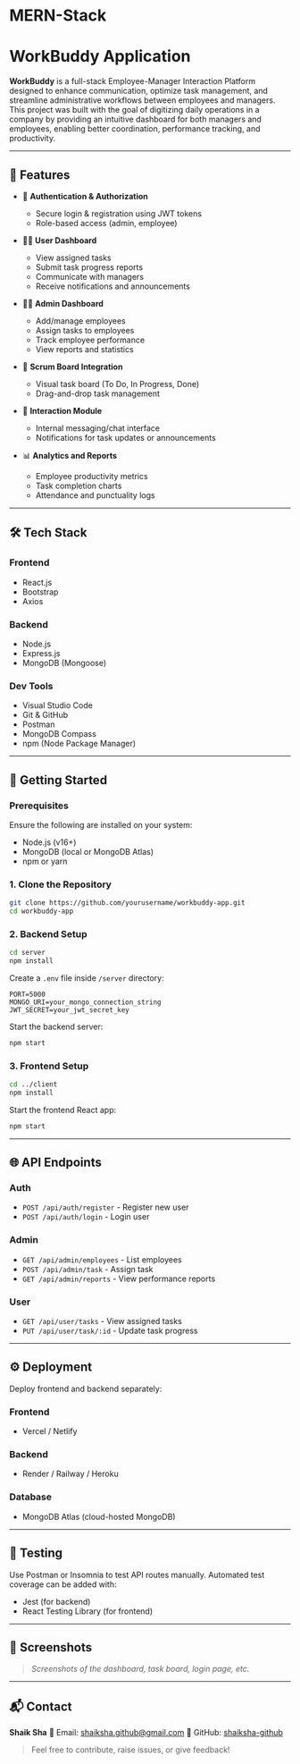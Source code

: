 # MERN-Stack
# WorkBuddy Application

**WorkBuddy** is a full-stack Employee-Manager Interaction Platform designed to enhance communication, optimize task management, and streamline administrative workflows between employees and managers. This project was built with the goal of digitizing daily operations in a company by providing an intuitive dashboard for both managers and employees, enabling better coordination, performance tracking, and productivity.

---

## 🌟 Features

* 🔐 **Authentication & Authorization**

  * Secure login & registration using JWT tokens
  * Role-based access (admin, employee)

* 🧑‍💼 **User Dashboard**

  * View assigned tasks
  * Submit task progress reports
  * Communicate with managers
  * Receive notifications and announcements

* 👨‍💼 **Admin Dashboard**

  * Add/manage employees
  * Assign tasks to employees
  * Track employee performance
  * View reports and statistics

* 📅 **Scrum Board Integration**

  * Visual task board (To Do, In Progress, Done)
  * Drag-and-drop task management

* 💬 **Interaction Module**

  * Internal messaging/chat interface
  * Notifications for task updates or announcements

* 📊 **Analytics and Reports**

  * Employee productivity metrics
  * Task completion charts
  * Attendance and punctuality logs

---

## 🛠️ Tech Stack

### Frontend

* React.js
* Bootstrap
* Axios

### Backend

* Node.js
* Express.js
* MongoDB (Mongoose)

### Dev Tools

* Visual Studio Code
* Git & GitHub
* Postman
* MongoDB Compass
* npm (Node Package Manager)

---

## 🚀 Getting Started

### Prerequisites

Ensure the following are installed on your system:

* Node.js (v16+)
* MongoDB (local or MongoDB Atlas)
* npm or yarn

### 1. Clone the Repository

```bash
git clone https://github.com/yourusername/workbuddy-app.git
cd workbuddy-app
```

### 2. Backend Setup

```bash
cd server
npm install
```

Create a `.env` file inside `/server` directory:

```env
PORT=5000
MONGO_URI=your_mongo_connection_string
JWT_SECRET=your_jwt_secret_key
```

Start the backend server:

```bash
npm start
```

### 3. Frontend Setup

```bash
cd ../client
npm install
```

Start the frontend React app:

```bash
npm start
```

---

## 🌐 API Endpoints

### Auth

* `POST /api/auth/register` - Register new user
* `POST /api/auth/login` - Login user

### Admin

* `GET /api/admin/employees` - List employees
* `POST /api/admin/task` - Assign task
* `GET /api/admin/reports` - View performance reports

### User

* `GET /api/user/tasks` - View assigned tasks
* `PUT /api/user/task/:id` - Update task progress

---

## ⚙️ Deployment

Deploy frontend and backend separately:

### Frontend

* Vercel / Netlify

### Backend

* Render / Railway / Heroku

### Database

* MongoDB Atlas (cloud-hosted MongoDB)

---

## 🧪 Testing

Use Postman or Insomnia to test API routes manually. Automated test coverage can be added with:

* Jest (for backend)
* React Testing Library (for frontend)

---

## 📸 Screenshots

> *Screenshots of the dashboard, task board, login page, etc.*

---


## 📬 Contact

**Shaik Sha**
📧 Email: [shaiksha.github@gmail.com](mailto:shaiksha.github@gmail.com)
🔗 GitHub: [shaiksha-github](https://github.com/shaiksha-github)

> Feel free to contribute, raise issues, or give feedback!

